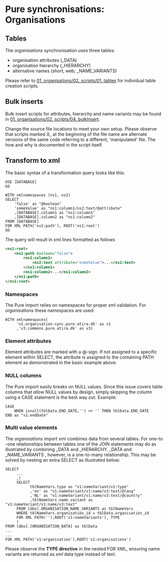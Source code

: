 # **Pure synchronisations: Organisations**

## Tables

The *organisations* synchronisation uses three tables:

- organisation attributes (_DATA)
- organisation hierarchy (_HIERARCHY)
- alternative names (short, web; _NAME_VARIANTS)

Please refer to [01. organisations/02. scripts/01. tables](../01.%20organisations/) for
 individual table creation scripts.
 
## Bulk inserts

Bulk insert scripts for attributes, hierarchy and name variants may be found
 in [01. organisations/02. scripts/04. bulkInsert](../01.%20organisations/02.%20scripts/04.%20bulkInsert).
  
Change the source file locations to meet your own setup. Please observe that
 scripts marked *X_* at the beginning of the file name are alternate versions
  of the same code referring to a different, 'manipulated' file. The how and
   why is documented in the script itself.
     
## Transform to xml

The basic syntax of a transformation query looks like this:

```tsql
USE [DATABASE]
GO

WITH xmlnamespaces (ns1, ns2)
SELECT
    'false' as "@boolean"
    'someValue' as "ns1:column1/ns2:text/@attribute"
    ,[DATABASE].column1 as "ns1:column1"
    ,[DATABASE].column2 as "ns1:column2"
FROM [DATABASE]
FOR XML PATH('ns1:path'), ROOT('ns1:root')
GO
```

The query will result in xml lines formatted as follows
```xml
<ns1:root>
    <ns1:path boolean="false">
        <ns1:column1>
            <ns2:text attribute="someValue">...</ns2:text>
        </ns1:column1>
        <ns1:column2>...</ns1:column2>
    </ns1:path>
</ns1:root>
```
  
### Namespaces

The Pure import relies on namespaces for proper xml validation. For
 *organisations* these namespaces are used:
 
 ```tsql
WITH xmlnamespaces(
      'v1.organisation-sync.pure.atira.dk' as v1
      ,'v3.commons.pure.atira.dk' as v3)
```
### Element attributes

Element attributes are marked with a @-sign. If not assigned to a specific
 element within SELECT, the attribute is assigned to the containing PATH
  element as demonstrated in the basic example above.
 
### NULL columns

The Pure import easily breaks on NULL values. Since this issue covers table
 columns that *allow* NULL values by design, simply skipping the column using
  a CASE statement is the best way out. Example:
  
```tsql
CASE
    WHEN isnull(tblData.END_DATE,'') <> '' THEN tblData.END_DATE
END as "v1:endDate"
```  

### Multi value elements

The *organisations* import xml combines data from several tables. For one-to
-one relationships between tables one of the JOIN statements may do as
 illustrated by combining _DATA and _HIERARCHY. _DATA and _NAME_VARIANTS
 , however, is a one-to-many relationship. This may be solved by nesting an
  extra SELECT as illustrated below: 
  
 ```tsql
SELECT
      ...
      ,(
      SELECT 
            tblNameVars.type as "v1:nameVariant/v1:type"
            ,'en' as "v1:nameVariant/v1:name/v3:text/@lang"
            ,'NL' as "v1:nameVariant/v1:name/v3:text/@country"
            ,tblNameVars.name_variant as "v1:nameVariant/v1:name/v3:text"
      FROM [dbo].ORGANISATION_NAME_VARIANTS as tblNameVars
      WHERE tblNameVars.organisation_id = tblData.organisation_id
      FOR XML PATH(''),ROOT('v1:nameVariants'), TYPE
      )
FROM [dbo].[ORGANISATION_DATA] as tblData
...
...
FOR XML PATH('v1:organisation'),ROOT('v1:organisations')
```

Please observe the **TYPE directive** in the nested FOR XML, ensuring name
 variants are returned as *xml* data type instead of text.